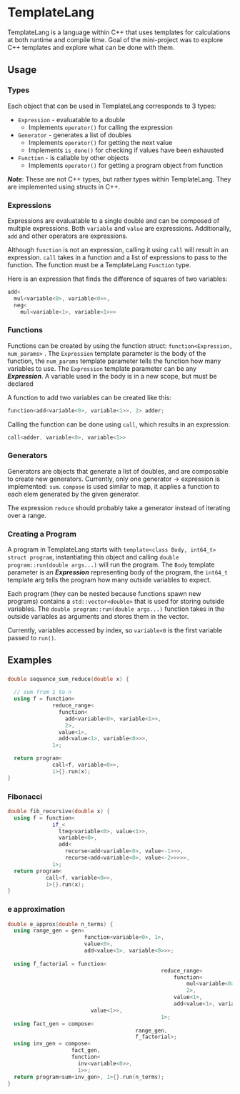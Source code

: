 # TemplateLang
TemplateLang is a language within C++ that uses templates for calculations at both runtime and compile time. Goal of the mini-project was to explore C++ templates and explore what can be done with them.


## Usage
### Types
Each object that can be used in TemplateLang corresponds to 3 types:
- `Expression` - evaluatable to a double
	- Implements `operator()` for calling the expression
- `Generator` - generates a list of doubles
	- Implements `operator()` for getting the next value
	- Implements `is_done()` for checking if values have been exhausted
- `Function` - is callable by other objects
	- Implements `operator()` for getting a program object from function

***__Note__***: These are not C++ types, but rather types within TemplateLang. They are implemented using structs in C++.

### Expressions
Expressions are evaluatable to a single double and can be composed of multiple expressions. Both `variable` and `value` are expressions. Additionally, `add` and other operators are expressions.

Although `function` is not an expression, calling it using `call` will result in an expression. `call` takes in a function and a list of expressions to pass to the function. The function must be a TemplateLang `Function` type.

Here is an expression that finds the difference of squares of two variables:
```cpp
add<
  mul<variable<0>, variable<0>>, 
  neg<
    mul<variable<1>, variable<1>>>
```

### Functions
Functions can be created by using the function struct: `function<Expression, num_params>` . The `Expression` template parameter is the body of the function, the `num_params` template parameter tells the function how many variables to use. The `Expression` template parameter can be any ***__Expression__***. A variable used in the body is in a new scope, but must be declared

A function to add two variables can be created like this:
```cpp
function<add<variable<0>, variable<1>>, 2> adder;
```

Calling the function can be done using `call`, which results in an expression:
```cpp
call<adder, variable<0>, variable<1>>
```

### Generators
Generators are objects that generate a list of doubles, and are composable to create new generators. Currently, only one generator -> expression is implemented: `sum`. `compose` is used similar to map, it applies a function to each elem generated by the given generator.

The expression `reduce` should probably take a generator instead of iterating over a range.



### Creating a Program
A program in TemplateLang starts with `template<class Body, int64_t> struct program`, instantiating this object and calling `double program::run(double args...)` will run the program. The `Body` template parameter is an ***__Expression__*** representing body of the program, the `int64_t` template arg tells the program how many outside variables to expect.

Each program (they can be nested because functions spawn new programs) contains a `std::vector<double>` that is used for storing outside variables. The `double program::run(double args...)` function takes in the outside variables as arguments and stores them in the vector.

Currently, variables accessed by index, so `variable<0` is the first variable passed to `run()`.


## Examples

### 
```cpp
double sequence_sum_reduce(double x) {

  // sum from 1 to n
  using f = function<
              reduce_range<
                function<
                  add<variable<0>, variable<1>>, 
                  2>,
                value<1>, 
                add<value<1>, variable<0>>>,
              1>;

  return program<
              call<f, variable<0>>, 
              1>{}.run(x);
}
```

### Fibonacci
```cpp
double fib_recursive(double x) {
  using f = function<
              if_<
                lteq<variable<0>, value<1>>, 
                variable<0>,
                add<
                  recurse<add<variable<0>, value<-1>>>,
                  recurse<add<variable<0>, value<-2>>>>>,
              1>;
  return program<
            call<f, variable<0>>, 
            1>{}.run(x);
}
```

### e approximation
```cpp
double e_approx(double n_terms) {
  using range_gen = gen<
		                function<variable<0>, 1>,
		                value<0>,
		                add<value<1>, variable<0>>>;
  
  using f_factorial = function<
												reduce_range<
													function<
														mul<variable<0>, variable<1>>, 
														2>,
													value<1>, 
													add<value<1>, variable<0>>, 
                          value<1>>,
												1>;
  using fact_gen = compose<
										range_gen, 
										f_factorial>;
  using inv_gen = compose<
                    fact_gen, 
                    function<
                      inv<variable<0>>, 
                      1>>;
  return program<sum<inv_gen>, 1>{}.run(n_terms); 
}
```
